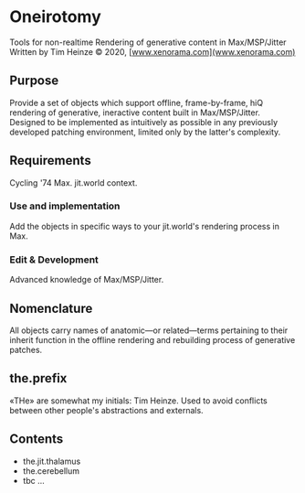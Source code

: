 # Oneirotomy
Tools for non-realtime Rendering of generative content in Max/MSP/Jitter
Written by Tim Heinze © 2020, [www.xenorama.com](www.xenorama.com)

## Purpose
Provide a set of objects which support offline, frame-by-frame, hiQ rendering of generative, ineractive content built in Max/MSP/Jitter. Designed to be implemented as intuitively as possible in any previously developed patching environment, limited only by the latter's complexity. 

## Requirements
Cycling '74 Max. jit.world context.

### Use and implementation
Add the objects in specific ways to your jit.world's rendering process in Max.

### Edit & Development
Advanced knowledge of Max/MSP/Jitter.

## Nomenclature
All objects carry names of anatomic—or related—terms pertaining to their inherit function in the offline rendering and rebuilding process of generative patches.

## the.prefix
«THe» are somewhat my initials: Tim Heinze.
Used to avoid conflicts between other people's abstractions and externals.

## Contents
* the.jit.thalamus
* the.cerebellum
* tbc … 
